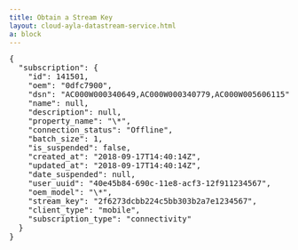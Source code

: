 ```yaml
---
title: Obtain a Stream Key
layout: cloud-ayla-datastream-service.html
a: block
---
```


<pre>
{
  "subscription": {
    "id": 141501,
    "oem": "0dfc7900",
    "dsn": "AC000W000340649,AC000W000340779,AC000W005606115",
    "name": null,
    "description": null,
    "property_name": "\*",
    "connection_status": "Offline",
    "batch_size": 1,
    "is_suspended": false,
    "created_at": "2018-09-17T14:40:14Z",
    "updated_at": "2018-09-17T14:40:14Z",
    "date_suspended": null,
    "user_uuid": "40e45b84-690c-11e8-acf3-12f911234567",
    "oem_model": "\*",
    "stream_key": "2f6273dcbb224c5bb303b2a7e1234567",
    "client_type": "mobile",
    "subscription_type": "connectivity"
  }
}
</pre>